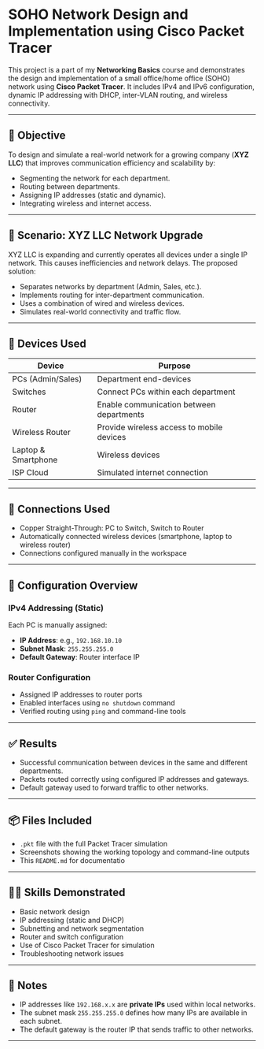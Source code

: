 # SOHO Network Design and Implementation using Cisco Packet Tracer

This project is a part of my **Networking Basics** course and demonstrates the design and implementation of a small office/home office (SOHO) network using **Cisco Packet Tracer**. It includes IPv4 and IPv6 configuration, dynamic IP addressing with DHCP, inter-VLAN routing, and wireless connectivity.

---

## 🧠 Objective

To design and simulate a real-world network for a growing company (**XYZ LLC**) that improves communication efficiency and scalability by:
- Segmenting the network for each department.
- Routing between departments.
- Assigning IP addresses (static and dynamic).
- Integrating wireless and internet access.

---

## 🏢 Scenario: XYZ LLC Network Upgrade

XYZ LLC is expanding and currently operates all devices under a single IP network. This causes inefficiencies and network delays. The proposed solution:
- Separates networks by department (Admin, Sales, etc.).
- Implements routing for inter-department communication.
- Uses a combination of wired and wireless devices.
- Simulates real-world connectivity and traffic flow.

---

## 🧱 Devices Used

| Device             | Purpose                         |
|--------------------|----------------------------------|
| PCs (Admin/Sales)  | Department end-devices           |
| Switches           | Connect PCs within each department |
| Router             | Enable communication between departments |
| Wireless Router    | Provide wireless access to mobile devices |
| Laptop & Smartphone| Wireless devices                 |
| ISP Cloud          | Simulated internet connection    |

---

## 🔌 Connections Used

- Copper Straight-Through: PC to Switch, Switch to Router
- Automatically connected wireless devices (smartphone, laptop to wireless router)
- Connections configured manually in the workspace

---

## 🔧 Configuration Overview

### IPv4 Addressing (Static)
Each PC is manually assigned:
- **IP Address**: e.g., `192.168.10.10`
- **Subnet Mask**: `255.255.255.0`
- **Default Gateway**: Router interface IP

### Router Configuration
- Assigned IP addresses to router ports
- Enabled interfaces using `no shutdown` command
- Verified routing using `ping` and command-line tools

---

## ✅ Results

- Successful communication between devices in the same and different departments.
- Packets routed correctly using configured IP addresses and gateways.
- Default gateway used to forward traffic to other networks.

---

## 📦 Files Included

- `.pkt` file with the full Packet Tracer simulation
- Screenshots showing the working topology and command-line outputs
- This `README.md` for documentatio

---

## 🧑‍💻 Skills Demonstrated

- Basic network design
- IP addressing (static and DHCP)
- Subnetting and network segmentation
- Router and switch configuration
- Use of Cisco Packet Tracer for simulation
- Troubleshooting network issues

---

## 📝 Notes

- IP addresses like `192.168.x.x` are **private IPs** used within local networks.
- The subnet mask `255.255.255.0` defines how many IPs are available in each subnet.
- The default gateway is the router IP that sends traffic to other networks.

---

